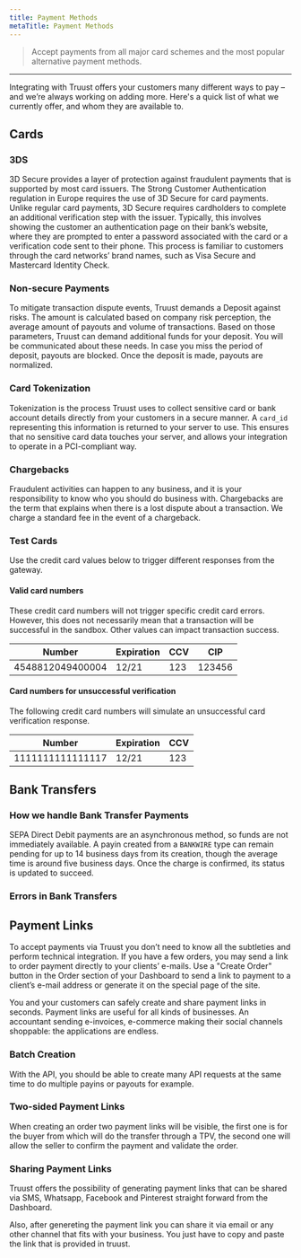 ```yaml
---
title: Payment Methods
metaTitle: Payment Methods
---
```

> Accept payments from all major card schemes and the most popular alternative payment methods.

- - -

Integrating with Truust offers your customers many different ways to pay – and we’re always working on adding more. Here's a quick list of what we currently offer, and whom they are available to.

## Cards

### 3DS

3D Secure provides a layer of protection against fraudulent payments that is supported by most card issuers. The Strong Customer Authentication regulation in Europe requires the use of 3D Secure for card payments. Unlike regular card payments, 3D Secure requires cardholders to complete an additional verification step with the issuer. Typically, this involves showing the customer an authentication page on their bank’s website, where they are prompted to enter a password associated with the card or a verification code sent to their phone. This process is familiar to customers through the card networks’ brand names, such as Visa Secure and Mastercard Identity Check.

### Non-secure Payments

To mitigate transaction dispute events, Truust demands a Deposit against risks. The amount is calculated based on company risk perception, the average amount of payouts and volume of transactions. Based on those parameters, Truust can demand additional funds for your deposit. You will be communicated about these needs. In case you miss the period of deposit, payouts are blocked. Once the deposit is made, payouts are normalized.

### Card Tokenization

Tokenization is the process Truust uses to collect sensitive card or bank account details directly from your customers in a secure manner. A `card_id` representing this information is returned to your server to use. This ensures that no sensitive card data touches your server, and allows your integration to operate in a PCI-compliant way.

### Chargebacks

Fraudulent activities can happen to any business, and it is your responsibility to know who you should do business with. Chargebacks are the term that explains when there is a lost dispute about a transaction. We charge a standard fee in the event of a chargeback.

### Test Cards

Use the credit card values below to trigger different responses from the gateway.

#### Valid card numbers

These credit card numbers will not trigger specific credit card errors. However, this does not necessarily mean that a transaction will be successful in the sandbox. Other values can impact transaction success.

| Number           | Expiration | CCV | CIP    |
| ---------------- | ---------- | --- | ------ |
| 4548812049400004 | 12/21      | 123 | 123456 |

#### Card numbers for unsuccessful verification

The following credit card numbers will simulate an unsuccessful card verification response.

| Number           | Expiration | CCV |
| ---------------- | ---------- | --- |
| 1111111111111117 | 12/21      | 123 |

## Bank Transfers

### How we handle Bank Transfer Payments

SEPA Direct Debit payments are an asynchronous method, so funds are not immediately available. A payin created from a `BANKWIRE` type can remain pending for up to 14 business days from its creation, though the average time is around five business days. Once the charge is confirmed, its status is updated to succeed.

### Errors in Bank Transfers

## Payment Links

To accept payments via Truust you don’t need to know all the subtleties and perform technical integration. If you have a few orders, you may send a link to order payment directly to your clients’ e-mails. Use a "Create Order" button in the Order section of your Dashboard to send a link to payment to a client’s e-mail address or generate it on the special page of the site.

You and your customers can safely create and share payment links in seconds. Payment links are useful for all kinds of businesses. An accountant sending e-invoices, e-commerce making their social channels shoppable: the applications are endless.

### Batch Creation

With the API, you should be able to create many API requests at the same time to do multiple payins or payouts for example.

### Two-sided Payment Links

When creating an order two payment links will be visible, the first one is for the buyer from which will do the transfer through a TPV, the second one will allow the seller to confirm the payment and validate the order.

### Sharing Payment Links

Truust offers the possibility of generating payment links that can be shared via SMS, Whatsapp, Facebook and Pinterest straight forward from the Dashboard.

Also, after genereting the payment link you can share it via email or any other channel that fits with your business. You just have to copy and paste the link that is provided in truust.
